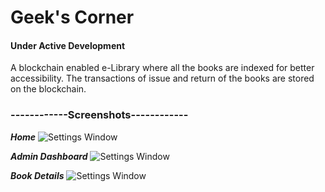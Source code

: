 # Geek's Corner

#### Under Active Development ####

A blockchain enabled e-Library where all the books are indexed for better accessibility.
The transactions of issue and return of the books are stored on the blockchain.


### ------------Screenshots------------ ###

***Home***
![Settings Window](https://raw.github.com/TeamIntegrity/LibChain/master/libchain/home/static/img/home.png)


***Admin Dashboard***
![Settings Window](https://raw.github.com/TeamIntegrity/LibChain/master/libchain/home/static/img/admin.png)


***Book Details***
![Settings Window](https://raw.github.com/TeamIntegrity/LibChain/master/libchain/home/static/img/book.png)

